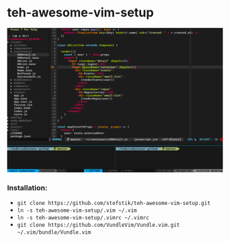 # teh-awesome-vim-setup

<img src="https://github.com/stofstik/teh-awesome-vim-setup/blob/master/screenshot.png" width="600" />

### Installation:

- ```git clone https://github.com/stofstik/teh-awesome-vim-setup.git```
- ```ln -s teh-awesome-vim-setup/.vim ~/.vim```
- ```ln -s teh-awesome-vim-setup/.vimrc ~/.vimrc```
- ```git clone https://github.com/VundleVim/Vundle.vim.git ~/.vim/bundle/Vundle.vim```
